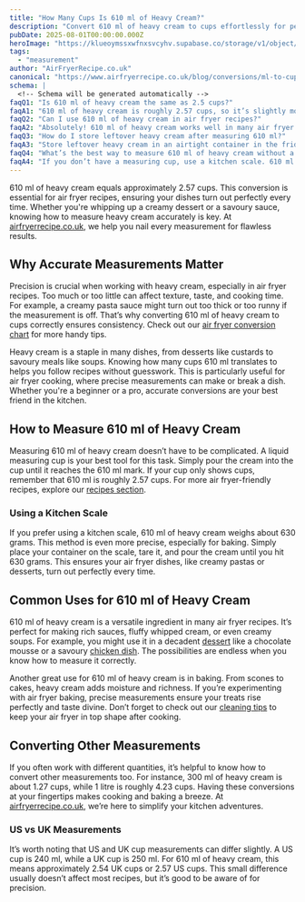 ```yaml
---
title: "How Many Cups Is 610 ml of Heavy Cream?"
description: "Convert 610 ml of heavy cream to cups effortlessly for perfect baking and cooking results. Get precise measurements every time!"
pubDate: 2025-08-01T00:00:00.000Z
heroImage: "https://klueoymssxwfnxsvcyhv.supabase.co/storage/v1/object/public/Shmucket/how-many-cups-is-610-ml-of-heavy-cream.webp"
tags:
  - "measurement"
author: "AirFryerRecipe.co.uk"
canonical: "https://www.airfryerrecipe.co.uk/blog/conversions/ml-to-cups/how-many-cups-is-610-ml-of-heavy-cream"
schema: |
  <!-- Schema will be generated automatically -->
faqQ1: "Is 610 ml of heavy cream the same as 2.5 cups?"
faqA1: "610 ml of heavy cream is roughly 2.57 cups, so it’s slightly more than 2.5 cups. For most recipes, this small difference won’t matter, but for precise baking, it’s best to measure accurately. Using a kitchen scale can help ensure perfection."
faqQ2: "Can I use 610 ml of heavy cream in air fryer recipes?"
faqA2: "Absolutely! 610 ml of heavy cream works well in many air fryer recipes, from creamy sauces to desserts. Just ensure you measure it correctly to avoid altering the dish’s texture or taste. Check out our air fryer recipes for inspiration."
faqQ3: "How do I store leftover heavy cream after measuring 610 ml?"
faqA3: "Store leftover heavy cream in an airtight container in the fridge for up to a week. You can also freeze it for longer storage, though it may separate slightly when thawed. Stir well before using it in your next air fryer creation."
faqQ4: "What’s the best way to measure 610 ml of heavy cream without a measuring cup?"
faqA4: "If you don’t have a measuring cup, use a kitchen scale. 610 ml of heavy cream weighs about 630 grams. Alternatively, a standard mug holds roughly 250 ml, so 2.5 mugs would give you close to 610 ml. For precise recipes, investing in a measuring cup is ideal."
---
```

<p>610 ml of heavy cream equals approximately 2.57 cups. This conversion is essential for air fryer recipes, ensuring your dishes turn out perfectly every time. Whether you're whipping up a creamy dessert or a savoury sauce, knowing how to measure heavy cream accurately is key. At <a href=https://www.airfryerrecipe.co.uk>airfryerrecipe.co.uk</a>, we help you nail every measurement for flawless results.</p>

<h2>Why Accurate Measurements Matter</h2>
<p>Precision is crucial when working with heavy cream, especially in air fryer recipes. Too much or too little can affect texture, taste, and cooking time. For example, a creamy pasta sauce might turn out too thick or too runny if the measurement is off. That’s why converting 610 ml of heavy cream to cups correctly ensures consistency. Check out our <a href=https://www.airfryerrecipe.co.uk/air-fryer-conversion-chart>air fryer conversion chart</a> for more handy tips.</p>

<p>Heavy cream is a staple in many dishes, from desserts like custards to savoury meals like soups. Knowing how many cups 610 ml translates to helps you follow recipes without guesswork. This is particularly useful for air fryer cooking, where precise measurements can make or break a dish. Whether you're a beginner or a pro, accurate conversions are your best friend in the kitchen.</p>

<h2>How to Measure 610 ml of Heavy Cream</h2>
<p>Measuring 610 ml of heavy cream doesn’t have to be complicated. A liquid measuring cup is your best tool for this task. Simply pour the cream into the cup until it reaches the 610 ml mark. If your cup only shows cups, remember that 610 ml is roughly 2.57 cups. For more air fryer-friendly recipes, explore our <a href=https://www.airfryerrecipe.co.uk/recipes>recipes section</a>.</p>

<h3>Using a Kitchen Scale</h3>
<p>If you prefer using a kitchen scale, 610 ml of heavy cream weighs about 630 grams. This method is even more precise, especially for baking. Simply place your container on the scale, tare it, and pour the cream until you hit 630 grams. This ensures your air fryer dishes, like creamy pastas or desserts, turn out perfectly every time.</p>

<h2>Common Uses for 610 ml of Heavy Cream</h2>
<p>610 ml of heavy cream is a versatile ingredient in many air fryer recipes. It’s perfect for making rich sauces, fluffy whipped cream, or even creamy soups. For example, you might use it in a decadent <a href=https://www.airfryerrecipe.co.uk/recipe-category/dessert>dessert</a> like a chocolate mousse or a savoury <a href=https://www.airfryerrecipe.co.uk/recipe-category/chicken>chicken dish</a>. The possibilities are endless when you know how to measure it correctly.</p>

<p>Another great use for 610 ml of heavy cream is in baking. From scones to cakes, heavy cream adds moisture and richness. If you’re experimenting with air fryer baking, precise measurements ensure your treats rise perfectly and taste divine. Don’t forget to check out our <a href=https://www.airfryerrecipe.co.uk/air-fryer-cleaner>cleaning tips</a> to keep your air fryer in top shape after cooking.</p>

<h2>Converting Other Measurements</h2>
<p>If you often work with different quantities, it’s helpful to know how to convert other measurements too. For instance, 300 ml of heavy cream is about 1.27 cups, while 1 litre is roughly 4.23 cups. Having these conversions at your fingertips makes cooking and baking a breeze. At <a href=https://www.airfryerrecipe.co.uk>airfryerrecipe.co.uk</a>, we’re here to simplify your kitchen adventures.</p>

<h3>US vs UK Measurements</h3>
<p>It’s worth noting that US and UK cup measurements can differ slightly. A US cup is 240 ml, while a UK cup is 250 ml. For 610 ml of heavy cream, this means approximately 2.54 UK cups or 2.57 US cups. This small difference usually doesn’t affect most recipes, but it’s good to be aware of for precision.</p>
